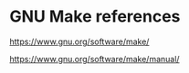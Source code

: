 GNU Make references
===================

<https://www.gnu.org/software/make/>

<https://www.gnu.org/software/make/manual/>
